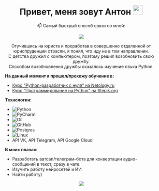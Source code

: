 <h1 align="center">Привет, меня зовут Антон</a>
<img src="https://github.com/blackcater/blackcater/raw/main/images/Hi.gif" height="32"/></h1>

<!--
**CHRNVpy/CHRNVpy** is a ✨ _special_ ✨ repository because its `README.md` (this file) appears on your GitHub profile.

Here are some ideas to get you started:

- 🔭 I’m currently working on ...
- 🌱 I’m currently learning ...
- 👯 I’m looking to collaborate on ...
- 🤔 I’m looking for help with ...
- 💬 Ask me about ...
- 📫 How to reach me: ...
- 😄 Pronouns: ...
- <p align="center">
  📫 Самый быстрый способ связи со мной:
</p>

<p align="center">
  <a href="https://t.me/chernovsib"><img src="https://img.shields.io/badge/Telegram-2CA5E0?style=for-the-badge&logo=telegram&logoColor=white"></a>
</p>

<p align="center">
Отучившись на юриста и проработав в совершенно отдаленной от юриспруденции отрасли,
я понял, что иду не в том направлении. 
С детства дружил с компьютером, поэтому решил возобновить свою дружбу.<br/>
Способом возобновления дружбы оказалось изучение языка Python.
</p>

**На данный момент я прошел/прохожу обучение в:**

* [Курс "Python-разработчик с нуля" на Netology.ru](https://netology.ru/programs/python)
* [Курс "Программирование на Python" на Stepik.org](https://stepik.org/cert/1510906)

**Технологии:**

* Python3
* PyCharm
* Git
* PostgreSQL (psycopg2, sqlachemy) ![Postgres](https://img.shields.io/badge/postgres-%23316192.svg?style=for-the-badge&logo=postgresql&logoColor=white)
* Linux
* API VK, API Telegram, API Google Cloud


**В моих планах:**

* Разработать ватсап/телеграм-бота для конвертации аудио-сообщений в текст, сразу в чате.
* Изучить работу нейросетей и ИИ
* Найти команду для совместной разработки ИИ

<p align="center">
  <img src="https://github-readme-stats.vercel.app/api?username=CHRNVpy">
</p>⚡ Fun fact: ...
-->
<p align="center">
  📫 Самый быстрый способ связи со мной:
</p>

<p align="center">
  <a href="https://t.me/chernovsib"><img src="https://img.shields.io/badge/Telegram-2CA5E0?style=for-the-badge&logo=telegram&logoColor=white"></a>
</p>

<p align="center">
Отучившись на юриста и проработав в совершенно отдаленной от юриспруденции отрасли,
я понял, что иду не в том направлении.<br/>
С детства дружил с компьютером, поэтому решил возобновить свою дружбу.<br/>
Способом возобновления дружбы оказалось изучение языка Python.
</p>

**На данный момент я прошел/прохожу обучение в:**

* [Курс "Python-разработчик с нуля" на Netology.ru](https://netology.ru/programs/python)
* [Курс "Программирование на Python" на Stepik.org](https://stepik.org/cert/1510906)

**Технологии:**
* ![Python](https://img.shields.io/badge/python-3670A0?style=for-the-badge&logo=python&logoColor=ffdd54)
* ![PyCharm](https://img.shields.io/badge/pycharm-143?style=for-the-badge&logo=pycharm&logoColor=black&color=black&labelColor=green)
* ![Git](https://img.shields.io/badge/git-%23F05033.svg?style=for-the-badge&logo=git&logoColor=white)
* ![GitHub](https://img.shields.io/badge/github-%23121011.svg?style=for-the-badge&logo=github&logoColor=white)
* ![Postgres](https://img.shields.io/badge/postgres-%23316192.svg?style=for-the-badge&logo=postgresql&logoColor=white)
* ![Linux](https://img.shields.io/badge/Linux-FCC624?style=for-the-badge&logo=linux&logoColor=black)
* API VK, API Telegram, API Google Cloud


**В моих планах:**

* Разработать ватсап/телеграм-бота для конвертации аудио-сообщений в текст, сразу в чате.
* Изучить работу нейросетей и ИИ
* Найти работу)

<p align="center">
  <img src="https://github-readme-stats.vercel.app/api?username=CHRNVpy&show_icons=true&theme=tokyonight">
</p>
